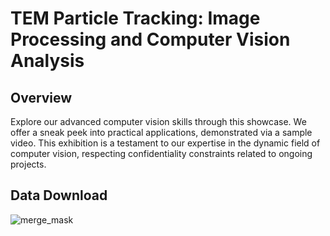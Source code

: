 # TEM Particle Tracking: Image Processing and Computer Vision Analysis

## Overview

Explore our advanced computer vision skills through this showcase. We offer a sneak peek into practical applications, demonstrated via a sample video. This exhibition is a testament to our expertise in the dynamic field of computer vision, respecting confidentiality constraints related to ongoing projects.

## Data Download


![merge_mask](https://github.com/AsherTeo/TEM-Visionary---Processing-and-Analysis-Tools-for-Electron-Microscopy/assets/78581569/6493b8ff-1a73-447f-ac83-9ef98252b83d)
